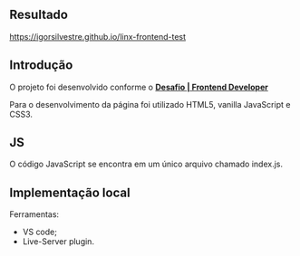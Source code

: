 
## Resultado
https://igorsilvestre.github.io/linx-frontend-test

## Introdução
O projeto foi desenvolvido conforme o **[Desafio | Frontend Developer](https://github.com/chaordic/frontend-developer-challenge)**

Para o desenvolvimento da página foi utilizado HTML5, vanilla JavaScript e CSS3.

## JS
O código JavaScript se encontra em um único arquivo chamado index.js.

## Implementação local
Ferramentas:
 - VS code;
 - Live-Server plugin.
